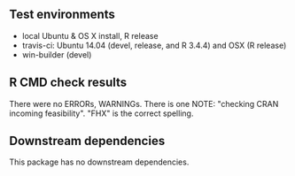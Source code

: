## Test environments
* local Ubuntu & OS X install, R release
* travis-ci: Ubuntu 14.04 (devel, release, and R 3.4.4) and OSX (R release)
* win-builder (devel)

## R CMD check results
There were no ERRORs, WARNINGs.
There is one NOTE: "checking CRAN incoming feasibility".
"FHX" is the correct spelling.

## Downstream dependencies
This package has no downstream dependencies.

